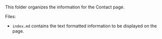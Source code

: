 This folder organizes the information for the Contact page.

Files:
+ `index.md` contains the text formatted information to be displayed on the page.

